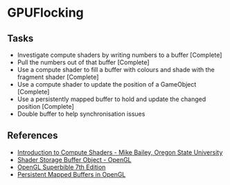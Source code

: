 # GPUFlocking

## Tasks
* Investigate compute shaders by writing numbers to a buffer [Complete]
* Pull the numbers out of that buffer [Complete]
* Use a compute shader to fill a buffer with colours and shade with the fragment shader [Complete]
* Use a compute shader to update the position of a GameObject [Complete]
* Use a persistently mapped buffer to hold and update the changed position [Complete]
* Double buffer to help synchronisation issues 

## References
* [Introduction to Compute Shaders - Mike Bailey, Oregon State University](http://web.engr.oregonstate.edu/~mjb/cs575/Handouts/compute.shader.2pp.pdf)
* [Shader Storage Buffer Object - OpenGL](https://www.khronos.org/opengl/wiki/Shader_Storage_Buffer_Object)
* [OpenGL Superbible 7th Edition](https://f.usemind.org/files/b/1/UseMind.ORG_comprehensive-tutorial-and-reference_2015__.pdf)
* [Persistent Mapped Buffers in OpenGL](https://www.bfilipek.com/2015/01/persistent-mapped-buffers-in-opengl.html)
